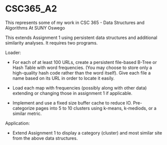 # CSC365_A2

This represents some of my work in 
CSC 365 - Data Structures and Algorithms
At SUNY Oswego

This extends Assignment 1 using persistent data structures and additional similarity analyses. It requires two programs.

Loader:

 - For each of at least 100 URLs, create a persistent file-based B-Tree or Hash Table with word frequencies. (You may choose to store only a high-quality hash code rather than the word itself). Give each file a name based on its URL in order to locate it easily.
 
 - Load each map with frequencies (possibly along with other data) extending or changing those in assignment 1 if applicable.
  
 - Implement and use a fixed size buffer cache to reduce IO. Pre-categorize pages into 5 to 10 clusters using k-means, k-mediods, or a similar metric.
  
Application:

- Extend Assignment 1 to display a category (cluster) and most similar site from the above data structures.

